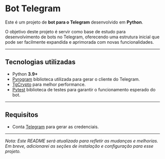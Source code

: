 # Bot Telegram

Este é um projeto de **bot para o Telegram** desenvolvido em **Python**.  

O objetivo deste projeto é servir como base de estudo para desenvolvimento de bots no Telegram, oferecendo uma estrutura inicial que pode ser facilmente expandida e aprimorada com novas funcionalidades.

---

## Tecnologias utilizadas
- Python **3.9+**
- [Pyrogram](https://docs.pyrogram.org/) biblioteca utilizada para gerar o cliente do Telegram.
- [TgCrypto](https://pypi.org/project/TgCrypto/) para melhor performance.
- [Pytest](https://docs.pytest.org/en/stable/) biblioteca de testes para garantir o funcionamento esperado do bot.
---
## Requisítos
- Conta [Telegram](https://my.telegram.org/) para gerar as credenciais.
---

*Nota: Este README será atualizado para refletir as mudanças e melhorias. Em breve, adicionarei as seções de instalação e configuração para esse projeto.*

